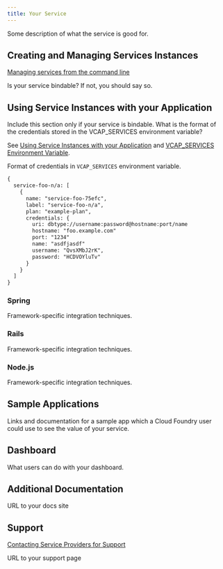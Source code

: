 ```yaml
---
title: Your Service
---
```


Some description of what the service is good for.

## <a id='managing'></a>Creating and Managing Services Instances ##

[Managing services from the command line](/devguide/services/managing-services.html)

Is your service bindable? If not, you should say so.

## <a id='using'></a>Using Service Instances with your Application ##

Include this section only if your service is bindable. What is the format of the credentials stored in the VCAP_SERVICES environment variable?

See [Using Service Instances with your Application](/devguide/services/managing-services.html#use) and [VCAP_SERVICES Environment Variable](/devguide/deploy-apps/environment-variable.html).

Format of credentials in `VCAP_SERVICES` environment variable.

~~~xml
{
  service-foo-n/a: [
    {
      name: "service-foo-75efc",
      label: "service-foo-n/a",
      plan: "example-plan",
      credentials: {
        uri: dbtype://username:password@hostname:port/name
        hostname: "foo.example.com"
        port: "1234"
        name: "asdfjasdf"
        username: "QvsXMbJ2rK",
        password: "HCDVOYluTv"
      }
    }
  ]
}
~~~

### Spring
Framework-specific integration techniques.

### Rails
Framework-specific integration techniques.

### Node.js
Framework-specific integration techniques.

## <a id='sample-app'></a>Sample Applications ##

Links and documentation for a sample app which a Cloud Foundry user could use to see the value of your service.

## <a id='dashboard'></a>Dashboard ##

What users can do with your dashboard.

## <a id='addl-docs'></a>Additional Documentation

URL to your docs site

## <a id='support'></a>Support ##

[Contacting Service Providers for Support](/marketplace/contacting-service-providers-for-support.html)

URL to your support page
